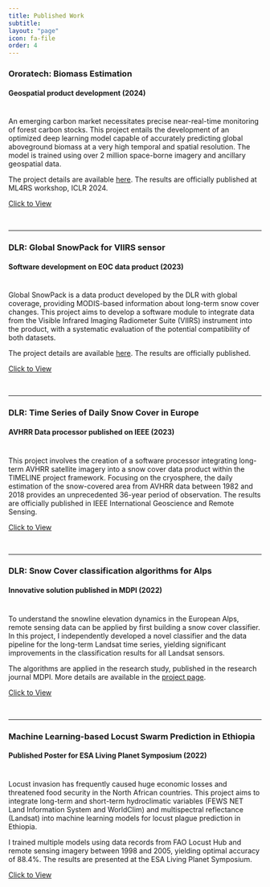 ```yaml
---
title: Published Work
subtitle:  
layout: "page"
icon: fa-file
order: 4
---
```


### **Ororatech: Biomass Estimation**

#### Geospatial product development (2024)

<div style="line-height:50%;">
    <br>
</div>

An emerging carbon market necessitates precise near-real-time monitoring of forest carbon stocks. This project entails the development of an optimized deep learning model capable of accurately predicting global aboveground biomass at a very high temporal and spatial resolution. The model is trained using over 2 million space-borne imagery and ancillary geospatial data.

The project details are available [here](https://pinkychow1010.github.io/project/2024/02/14/biomass-estimation.html). The results are officially published at ML4RS workshop, ICLR 2024.

<a href='https://ml-for-rs.github.io/iclr2024/camera_ready/papers/45.pdf' target="_blank" rel="noopener noreferrer" download class="button">Click to View</a>


<br>

***

### **DLR: Global SnowPack for VIIRS sensor**

#### Software development on EOC data product (2023)

<div style="line-height:50%;">
    <br>
</div>

Global SnowPack is a data product developed by the DLR with global coverage, providing MODIS-based information about long-term snow cover changes. This project aims to develop a software module to integrate data from the Visible Infrared Imaging Radiometer Suite (VIIRS) instrument into the product, with a systematic evaluation of the potential compatibility of both datasets. 

The project details are available [here](https://pinkychow1010.github.io/project/2022/09/01/gsp.html). The results are officially published.

<a href='https://elib.dlr.de/196644/' target="_blank" rel="noopener noreferrer" download class="button">Click to View</a>


<br>

***

### **DLR: Time Series of Daily Snow Cover in Europe**

#### AVHRR Data processor published on IEEE (2023)

<div style="line-height:50%;">
    <br>
</div>

This project involves the creation of a software processor integrating long-term AVHRR satellite imagery into a snow cover data product within the TIMELINE project framework.
Focusing on the cryosphere, the daily estimation of the snow-covered area from AVHRR data between 1982 and 2018 provides an unprecedented 36-year period of observation.
The results are officially published in IEEE International Geoscience and Remote Sensing.

<a href='https://elib.dlr.de/198863/1/IEEE_IGARSS_2023_Roessler_Paper.pdf' target="_blank" rel="noopener noreferrer" download class="button">Click to View</a>

<br>

***

### **DLR: Snow Cover classification algorithms for Alps**

#### Innovative solution published in MDPI (2022)

<div style="line-height:50%;">
    <br>
</div>

To understand the snowline elevation dynamics in the European Alps, remote sensing data can be applied by first building a snow cover classifier. In this project, I independently developed a novel classifier and the data pipeline for the long-term Landsat time series, yielding significant improvements in the classification results for all Landsat sensors. 

The algorithms are applied in the research study, published in the research journal MDPI. More details are available in the [project page](https://pinkychow1010.github.io/project/2021/10/01/snowline.html).


<a href='https://www.mdpi.com/2072-4292/14/18/4461'  target="_blank" rel="noopener noreferrer" download class="button">Click to View</a>

<br>

***

### **Machine Learning-based Locust Swarm Prediction in Ethiopia**

#### Published Poster for ESA Living Planet Symposium (2022)

<div style="line-height:50%;">
    <br>
</div>

Locust invasion has frequently caused huge economic losses and threatened food security in the North African countries. This project aims to integrate long-term and short-term hydroclimatic variables (FEWS NET Land Information System and WorldClim) and multispectral reflectance (Landsat) into machine learning models for locust plague prediction in Ethiopia. 

I trained multiple models using data records from FAO Locust Hub and remote sensing imagery between 1998 and 2005, yielding optimal accuracy of 88.4%. The results are presented at the ESA Living Planet Symposium.

<a href='assets/images/poster.pdf' download class="button">Click to View</a>
